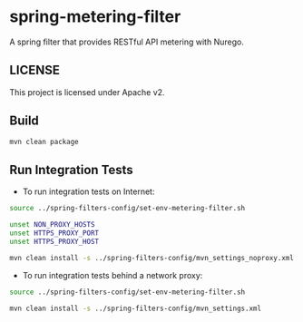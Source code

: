 # spring-metering-filter

A spring filter that provides RESTful API metering with Nurego.

## LICENSE
This project is licensed under Apache v2.

## Build

```bash
mvn clean package
```

## Run Integration Tests

* To run integration tests on Internet:
```bash 
source ../spring-filters-config/set-env-metering-filter.sh 

unset NON_PROXY_HOSTS
unset HTTPS_PROXY_PORT
unset HTTPS_PROXY_HOST 

mvn clean install -s ../spring-filters-config/mvn_settings_noproxy.xml
```

* To run integration tests behind a network proxy:
```bash 
source ../spring-filters-config/set-env-metering-filter.sh 

mvn clean install -s ../spring-filters-config/mvn_settings.xml
```